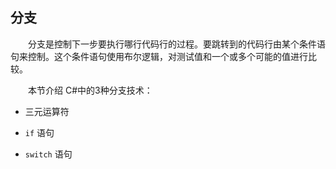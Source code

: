 ## 分支

&emsp;&emsp;分支是控制下一步要执行哪行代码行的过程。要跳转到的代码行由某个条件语句来控制。这个条件语句使用布尔逻辑，对测试值和一个或多个可能的值进行比较。

&emsp;&emsp;本节介绍 C#中的3种分支技术：

* 三元运算符

* `if` 语句

* `switch` 语句